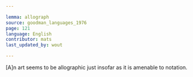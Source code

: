 ```yaml
---

lemma: allograph
source: goodman_languages_1976
page: 121
language: English
contributor: mats
last_updated_by: wout

---
```


[A]n art seems to be allographic just insofar as it is amenable to notation.
